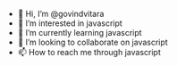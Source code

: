 - 👋 Hi, I’m @govindvitara
- 👀 I’m interested in javascript
- 🌱 I’m currently learning javascript
- 💞️ I’m looking to collaborate on javascript
- 📫 How to reach me through javascript

<!---
govindvitara/govindvitara is a ✨ special ✨ repository because its `README.md` (this file) appears on your GitHub profile.
You can click the Preview link to take a look at your changes.
--->
